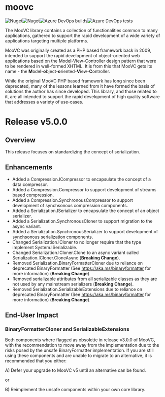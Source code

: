 # moovc

![Nuget](https://img.shields.io/nuget/v/moovc?style=plastic)![Nuget](https://img.shields.io/nuget/dt/moovc?style=plastic)![Azure DevOps builds](https://img.shields.io/azure-devops/build/vmartinspaul/MooVC/2?style=plastic)![Azure DevOps tests](https://img.shields.io/azure-devops/tests/vmartinspaul/MooVC/2?style=plastic)

The MooVC library contains a collection of functionalities common to many applications, gathered to support the rapid development of a wide variety of applications targeting multiple platforms.

MooVC was originally created as a PHP based framework back in 2009, intended to support the rapid development of object-oriented web applications based on the Model-View-Controller design pattern that were to be rendered in well-formed XHTML.  It is from this that MooVC gets its name - the **M**odel-**o**bject-**o**riented-**V**iew-**C**ontroller.

While the original MooVC PHP based framework has long since been deprecated, many of the lessons learned from it have formed the basis of solutions the author has since developed.  This library, and those related to it, are all intended to support the rapid development of high quality software that addresses a variety of use-cases.

# Release v5.0.0

## Overview

This release focuses on standardizing the concept of serialization.

## Enhancements

- Added a Compression.ICompressor to encapsulate the concept of a data compressor.
- Added a Compression.Compressor to support development of streams based compression.
- Added a Compression.SynchronousCompressor to support development of synchsonous compression components.
- Added a Serialization.ISerializer to encapsulate the concept of an object serializer.
- Added a Serialization.SynchronousCloner to support migration to the async variant.
- Added a Serialization.SynchronousSerializer to support development of synchsonous serialization components.
- Changed Serialization.ICloner to no longer require that the type implement System.ISerializable.
- Changed Serialization.ICloner.Clone to an async variant called Serialization.ICloner.CloneAsync (**Breaking Change**).
- Removed Serialization.BinaryFormatterCloner due to reliance on deprecated BinaryFormatter (See https://aka.ms/binaryformatter for more information) (**Breaking Change**).
- Removed serializable attributes from all serializable classes as they are not used by any mainstream serializers (**Breaking Change**).
- Removed Serialization.SerializableExtensions due to reliance on deprecated BinaryFormatter (See https://aka.ms/binaryformatter for more information) (**Breaking Change**).

## End-User Impact

### BinaryFormatterCloner and SerializableExtensions

Both components where flagged as obsolette in release v3.0.0 of MooVC, with the recommendation to move away from the implementation due to the risks posed by the unsafe BinaryFormatter implementation. If you are still using these components and are unable to migrate to an alternative, it is recommended that you either:

A) Defer your upgrade to MooVC v5 until an alternative can be found.

or

B) Reimplement the unsafe components within your own core library.